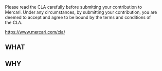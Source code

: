 
Please read the CLA carefully before submitting your contribution to Mercari.
Under any circumstances, by submitting your contribution, you are deemed to accept and agree to be bound by the terms and conditions of the CLA.

https://www.mercari.com/cla/

## WHAT

<!--
Write the change being made with this pull request
-->

## WHY

<!--
Write the motivation why you submit this pull request
-->
